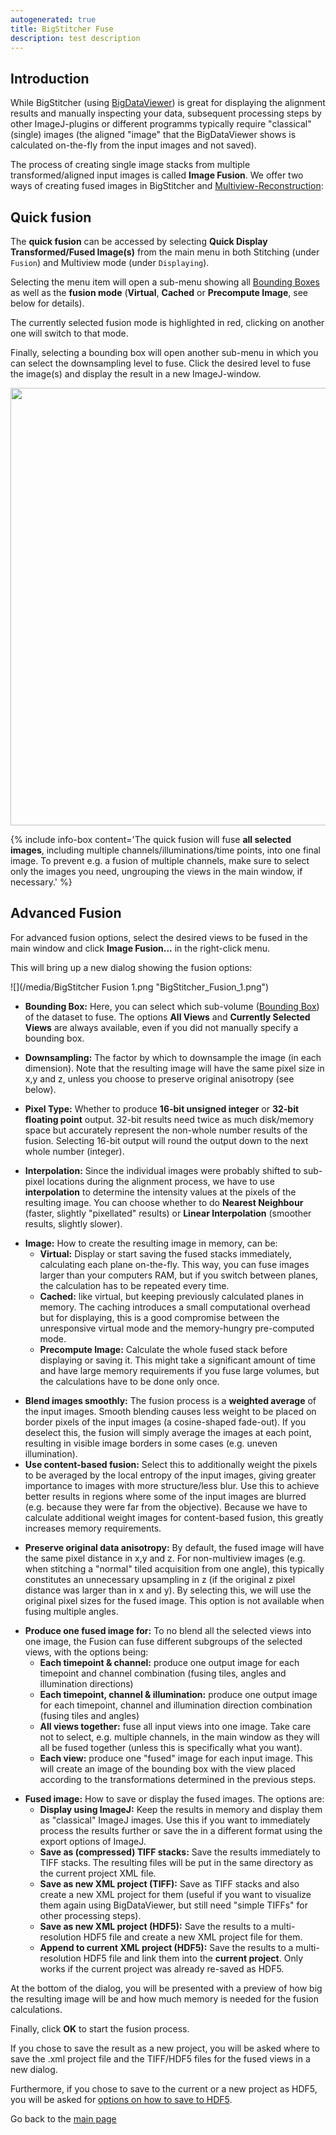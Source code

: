 ```yaml
---
autogenerated: true
title: BigStitcher Fuse
description: test description
---
```


Introduction
------------

While BigStitcher (using [BigDataViewer](BigDataViewer)) is great for displaying the alignment results and manually inspecting your data, subsequent processing steps by other ImageJ-plugins or different programms typically require "classical" (single) images (the aligned "image" that the BigDataViewer shows is calculated on-the-fly from the input images and not saved).

The process of creating single image stacks from multiple transformed/aligned input images is called **Image Fusion**. We offer two ways of creating fused images in BigStitcher and [Multiview-Reconstruction](/plugins/multiview-reconstruction):

Quick fusion
------------

The **quick fusion** can be accessed by selecting **Quick Display Transformed/Fused Image(s)** from the main menu in both Stitching (under `Fusion`) and Multiview mode (under `Displaying`).

Selecting the menu item will open a sub-menu showing all [Bounding Boxes](/plugins/bigstitcher/boundingbox) as well as the **fusion mode** (**Virtual**, **Cached** or **Precompute Image**, see below for details).

The currently selected fusion mode is highlighted in red, clicking on another one will switch to that mode.

Finally, selecting a bounding box will open another sub-menu in which you can select the downsampling level to fuse. Click the desired level to fuse the image(s) and display the result in a new ImageJ-window.

<img src="/media/BigStitcher Fusion Quick.png" width="700"/>

{% include info-box content='The quick fusion will fuse **all selected images**, including multiple channels/illuminations/time points, into one final image. To prevent e.g. a fusion of multiple channels, make sure to select only the images you need, ungrouping the views in the main window, if necessary.' %}

Advanced Fusion
---------------

For advanced fusion options, select the desired views to be fused in the main window and click **Image Fusion...** in the right-click menu.

This will bring up a new dialog showing the fusion options:

![](/media/BigStitcher Fusion 1.png "BigStitcher_Fusion_1.png")

-   **Bounding Box:** Here, you can select which sub-volume ([Bounding Box](/plugins/bigstitcher/boundingbox)) of the dataset to fuse. The options **All Views** and **Currently Selected Views** are always available, even if you did not manually specify a bounding box.

<!-- -->

-   **Downsampling:** The factor by which to downsample the image (in each dimension). Note that the resulting image will have the same pixel size in x,y and z, unless you choose to preserve original anisotropy (see below).

<!-- -->

-   **Pixel Type:** Whether to produce **16-bit unsigned integer** or **32-bit floating point** output. 32-bit results need twice as much disk/memory space but accurately represent the non-whole number results of the fusion. Selecting 16-bit output will round the output down to the next whole number (integer).

<!-- -->

-   **Interpolation:** Since the individual images were probably shifted to sub-pixel locations during the alignment process, we have to use **interpolation** to determine the intensity values at the pixels of the resulting image. You can choose whether to do **Nearest Neighbour** (faster, slightly "pixellated" results) or **Linear Interpolation** (smoother results, slightly slower).

<!-- -->

-   **Image:** How to create the resulting image in memory, can be:
    -   **Virtual:** Display or start saving the fused stacks immediately, calculating each plane on-the-fly. This way, you can fuse images larger than your computers RAM, but if you switch between planes, the calculation has to be repeated every time.
    -   **Cached:** like virtual, but keeping previously calculated planes in memory. The caching introduces a small computational overhead but for displaying, this is a good compromise between the unresponsive virtual mode and the memory-hungry pre-computed mode.
    -   **Precompute Image:** Calculate the whole fused stack before displaying or saving it. This might take a significant amount of time and have large memory requirements if you fuse large volumes, but the calculations have to be done only once.

<!-- -->

-   **Blend images smoothly:** The fusion process is a **weighted average** of the input images. Smooth blending causes less weight to be placed on border pixels of the input images (a cosine-shaped fade-out). If you deselect this, the fusion will simply average the images at each point, resulting in visible image borders in some cases (e.g. uneven illumination).
-   **Use content-based fusion:** Select this to additionally weight the pixels to be averaged by the local entropy of the input images, giving greater importance to images with more structure/less blur. Use this to achieve better results in regions where some of the input images are blurred (e.g. because they were far from the objective). Because we have to calculate additional weight images for content-based fusion, this greatly increases memory requirements.

<!-- -->

-   **Preserve original data anisotropy:** By default, the fused image will have the same pixel distance in x,y and z. For non-multiview images (e.g. when stitching a "normal" tiled acquisition from one angle), this typically constitutes an unnecessary upsampling in z (if the original z pixel distance was larger than in x and y). By selecting this, we will use the original pixel sizes for the fused image. This option is not available when fusing multiple angles.

<!-- -->

-   **Produce one fused image for:** To no blend all the selected views into one image, the Fusion can fuse different subgroups of the selected views, with the options being:
    -   **Each timepoint & channel:** produce one output image for each timepoint and channel combination (fusing tiles, angles and illumination directions)
    -   **Each timepoint, channel & illumination:** produce one output image for each timepoint, channel and illumination direction combination (fusing tiles and angles)
    -   **All views together:** fuse all input views into one image. Take care not to select, e.g. multiple channels, in the main window as they will all be fused together (unless this is specifically what you want).
    -   **Each view:** produce one "fused" image for each input image. This will create an image of the bounding box with the view placed according to the transformations determined in the previous steps.

<!-- -->

-   **Fused image:** How to save or display the fused images. The options are:
    -   **Display using ImageJ:** Keep the results in memory and display them as "classical" ImageJ images. Use this if you want to immediately process the results further or save the in a different format using the export options of ImageJ.
    -   **Save as (compressed) TIFF stacks:** Save the results immediately to TIFF stacks. The resulting files will be put in the same directory as the current project XML file.
    -   **Save as new XML project (TIFF):** Save as TIFF stacks and also create a new XML project for them (useful if you want to visualize them again using BigDataViewer, but still need "simple TIFFs" for other processing steps).
    -   **Save as new XML project (HDF5):** Save the results to a multi-resolution HDF5 file and create a new XML project file for them.
    -   **Append to current XML project (HDF5):** Save the results to a multi-resolution HDF5 file and link them into the **current project**. Only works if the current project was already re-saved as HDF5.

At the bottom of the dialog, you will be presented with a preview of how big the resulting image will be and how much memory is needed for the fusion calculations.

Finally, click **OK** to start the fusion process.

If you chose to save the result as a new project, you will be asked where to save the .xml project file and the TIFF/HDF5 files for the fused views in a new dialog.

Furthermore, if you chose to save to the current or a new project as HDF5, you will be asked for [options on how to save to HDF5](BigStitcher_AutoLoader#Options_for_re-saving_as_HDF5).

Go back to the [main page](BigStitcher#Documentation)
